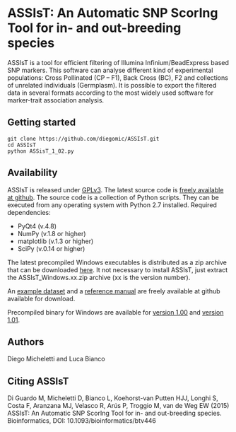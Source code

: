 # ASSIsT: An Automatic SNP ScorIng Tool for in- and out-breeding species

ASSIsT is a tool for efficient filtering of Illumina
Infinium/BeadExpress based SNP markers. This software can analyse
different kind of experimental populations: Cross Pollinated (CP –
F1), Back Cross (BC), F2 and collections of unrelated individuals
(Germplasm). It is possible to export the filtered data in several
formats according to the most widely used software for marker-trait
association analysis.


## Getting started

	git clone https://github.com/diegomic/ASSIsT.git
	cd ASSIsT
	python ASSisT_1_02.py 
	
## Availability

ASSIsT is released under [GPLv3][1]. The latest source code is 
[freely available at github][2]. The source code is a collection of Python scripts. 
They can be executed from any operating system with Python 2.7 installed. 
Required dependencies:
   - PyQt4 (v.4.8)
   - NumPy (v.1.8 or higher)
   - matplotlib (v.1.3 or higher)
   - SciPy (v.0.14 or higher)

The latest precompiled Windows executables is distributed 
as a zip archive that can be downloaded [here][3]. It not necessary to install
ASSIsT, just extract the ASSIsT\_Windows.xx.zip archive (xx is the version
number).

An [example dataset][6] and a [reference manual][7] are freely available at github available for download.

Precompiled binary for Windows are available for [version 1.00][4] and [version 1.01][5].


## Authors

Diego Micheletti and Luca Bianco 


## Citing ASSIsT

Di Guardo M, Micheletti D, Bianco L, Koehorst-van Putten HJJ, Longhi
S, Costa F, Aranzana MJ, Velasco R, Arús P, Troggio M, van de Weg EW (2015)
ASSIsT: An Automatic SNP ScorIng Tool for in- and out-breeding species. 
Bioinformatics, DOI: 10.1093/bioinformatics/btv446

[1]: http://en.wikipedia.org/wiki/GNU_General_Public_License
[2]: https://goo.gl/95JQQu
[3]: https://goo.gl/MvEEoz 
[4]: https://goo.gl/bFE7AG 
[5]: https://goo.gl/C4TMR1 
[6]: https://goo.gl/tjmrtY
[7]: https://goo.gl/SjyshR

